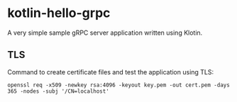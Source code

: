 # kotlin-hello-grpc

A very simple sample gRPC server application written using Klotin.

## TLS

Command to create certificate files and test the application using TLS:
```shell
openssl req -x509 -newkey rsa:4096 -keyout key.pem -out cert.pem -days 365 -nodes -subj '/CN=localhost'
```